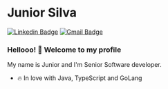 # Junior Silva

[![Linkedin Badge](https://img.shields.io/badge/-LinkedIn-blue?style=flat-square&logo=Linkedin&logoColor=white&link=https://www.linkedin.com/in/junior-silva-138589143/)](https://www.linkedin.com/in/junior-pb/)
[![Gmail Badge](https://img.shields.io/badge/-Gmail-c14438?style=flat-square&logo=Gmail&logoColor=white&link=mailto:rebeccamanzi@gmail.com)](mailto:junior.cgjr@gmail.com)

### Hellooo! 👋 Welcome to my profile

My name is Junior and I'm Senior Software developer.

 - 🔥 In love with Java, TypeScript and GoLang

